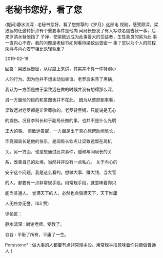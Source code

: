 # 老秘书您好，看了您

(提问)静水流深 : 老秘书您好，看了您推荐的《岁月》这部电 视剧，感受颇深。梁致远的仕途转折点有个重要事件是他向 闻局长告发了有人写联名信告状一事，后来罗清水替他挡了 子弹，使梁致远成为此事最大的受益者，生性善良的梁为此 事一直内心不安。我的问题是老秘书如何看待梁致远告密一 事？您以为个人的前程荣辱与内心安宁相比孰轻孰重？

2019-02-18

回答：梁致远告密，从程度上来讲，其实并不算一件特别小

人的行为。因为他并不想主动加害谁。老罗后来背了黑锅，

我认为一方面是由于梁致远在做的时候并没有想得那么深，

另一方面他的目的和意图也并不在此。 因为从整部剧来看，

梁致远对老罗都是非常尊敬的。老罗背黑锅，只能说是无心

的误伤。况且李科长和于副局长做的事，也并不是什么光明

正大的事。 梁致远告密，一方面是出于真心想帮助闻局长，

毕竟闻局长是他的伯乐，是闻局长钦点让梁致远留在局机

关。另一方面，也是想通过此次事件，缓和与闻局长的关

系，改善自己的处境，当然并非没有一点私心。 关于内心的

安宁这个问题，我是这么看的，想做大事、赚大钱、当大官

的人，都要有一点非常规手段。用常规手段，就意味着你只

能当普通人。 誉满天下的人，必然也会毁满天下，天下惟庸

人无咎亦无誉。(63 赞)

评论区：

静水流深 : 谢谢老师，受教了。

谷谷 : 平衡了所有，平庸了一生。

Persistenc* : 做大事的人都要有点非常规手段。用常规手段意味着你只能做普通人！